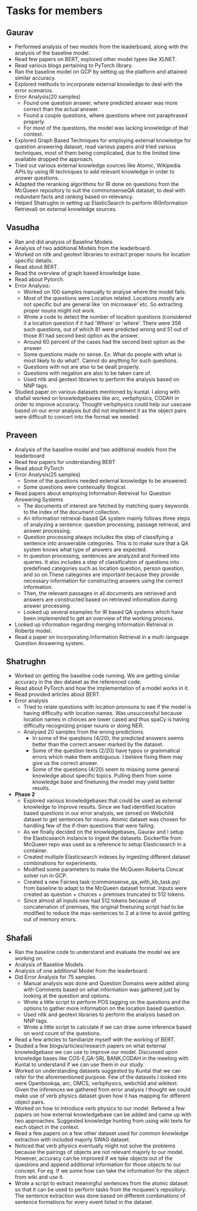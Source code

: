 # Tasks for members
## Gaurav
- Performed analysis of two models from the leaderboard, along with the analysis of the baseline model.
- Read few papers on BERT, explored other model types like XLNET.
- Read various blogs pertaining to PyTorch library.
- Ran the baseline model on GCP by setting up the platform and attained similar accuracy.
- Explored methods to incorporate external knowledge to deal with the error scenarios.
- Error Analysis(20 samples)
    - Found one question answer, where predicted answer was more correct than the actual answer.
    - Found a couple questions, where questions where not paraphrased properly.
    - For most of the questions, the model was lacking knowledge of that context.
- Explored Graph Based Techniques for employing external knowledge for question answering dataset, read various papers and tried various techniques, most of them being complicated, due to the limited time available dropped the approach.
- Tried out various external knowledge sources like Atomic, Wikipedia APIs by using IR techniques to add relevant knowledge in order to answer questions.
- Adapted the reranking algorithms for IR done on questions from the McQueen repository to suit the commonsenseQA dataset, to deal with redundant facts and ranking based on relevancy.
- Helped Shatrughn in setting up ElasticSearch to perform IR(Information Retrieval) on external knowledge sources.


## Vasudha
- Ran and did analysis of Baseline Models.
- Analysis of two additional Models from the leaderboard.
- Worked on nltk and geotext libraries to extract proper nouns for location specific details.
- Read about BERT.
- Read the overview of graph based knowledge base.
- Read about Pytorch.
- Error Analysis:
    - Worked on 100 samples manually to analyse where the model fails.
    - Most of the questions were Location related. Locations mostly are not specific but are general like 'on microwave' etc. So extracting proper nouns might not work. 
    - Wrote a code to detect the number of location questions (considered it a location question if it had 'Where' or 'where'. There were 356 such questions, out of which 81 were predicted wrong and 51 out of those 81 had second best option as the answer.
    - Around 60 percent of the cases had the second best option as the answer.
    - Some questions made no sense. Ex: What do people with what is most likely to do what?. Cannot do anything for such questions.
    - Questions with not are also to be dealt properly.
    - Questions with negation are also to be taken care of.
    - Used nltk and geotext libraries to perform the analysis based on NNP tags.
- Studied paper on various datasets mentioned by kuntal. I along with shafali worked on knowledgebases like arc, verbphysics, CODAH in order to improve accuracy. Thought verbphysics could help our usecase based on our error analysis but did not implement it as the object pairs were difficult to concert into the format we needed.

## Praveen
- Analysis of the baseline model and two additional models from the leaderboard
- Read few papers for understanding BERT
- Read about PyTorch 
- Error Analysis(25 samples)
    - Some of the questions needed external knowledge to be answered.
    - Some questions were contexually illogical.
- Read papers about employing Information Retreival for Question Answering Systems
    - The documents of interest are fetched by matching query keywords to the index of the document collection.
    - An information retrieval-based QA system mainly follows three steps of analyzing a sentence: question processing, passage
retrieval, and answer processing.
    - Question processing always includes the step of classifying a sentence into answerable categories. This is to make sure that a QA system knows what type of answers are expected. 
    - In question processing, sentences are analyzed and formed into queries. It also includes a step of classification of questions into predefined categories such as location question, person question, and so on.These categories are important because they provide necessary information for constructing answers using the correct information.
    - Then, the relevant passages in all documents are retrieved and answers are constructed based on retrieved information during answer processing.
    - Looked up several examples for IR based QA systems which have been implemented to get an overview of the working process.  
- Looked up information regarding merging Information Retreival in Roberta model.
- Read a paper on incorporating Information Retrieval in a multi-language Question Answering system. 

## Shatrughn
- Worked on getting the baseline code running. We are getting similar accuracy in the dev dataset as the referenced code.
- Read about PyTorch and how the implementation of a model works in it.
- Read provided articles about BERT.
- Error analysis
    - Tried to relate questions with location pronouns to see if the model is having difficulty with location names. Was unsuccessful because location names in choices are lower cased and thus spaCy is having difficulty recognizing proper nouns or doing NER.
    - Analysed 20 samples from the wrong predictions.
      - In some of the questions (4/20), the predicted answers seems better than the correct answer marked by the dataset.
      - Some of the question texts (2/20) have typos or grammatical errors which make them ambiguous. I believe fixing them may give us the correct answer.
      - Some of the questions (4/20) seem to missing some general knowledge about specific topics. Pulling them from some knowledge base and finetuning the model may yield better results.
- **Phase 2**
    - Explored various knowledgebases that could be used as external knowledge to improve results. Since we had identified location based questions in our error analysis, we zeroed on Webchild dataset to get sentences for nouns. Atomic dataset was chosen for handling few of the if-then questions that were failing.
    - As we finally decided on the knowledgebases, Gaurav and I setup the Elasticsearch instance to ingest the datasets. Dockerfile from McQueen repo was used as a reference to setup Elasticsearch in a container.
    - Created multiple Elasticsearch indexes by ingesting different dataset combinations for experiments.
    - Modified some parameters to make the McQueen Roberta Concat solver run in GCP.
    - Created a new Fairseq task (commonsense_qa_with_kb_task.py) from baseline to adapt to the McQueen dataset format. Inputs were created as question + choices + premises truncated to 512 tokens.
    - Since almost all inputs now had 512 tokens because of concatenation of premises, the original finetuning script had to be modified to reduce the max-sentences to 2 at a time to avoid getting out of memory errors.

## Shafali
- Ran the baseline code to understand and evaluate the model we are working on.
- Analysis of Baseline Models.
- Analysis of one additional Model from the leaderboard.
- Did Error Analysis for 75 samples
    - Manual analysis was done and Question Domains were added along with Comments based on what information was gathered just by looking       at the question and options.
    - Wrote a little script to perform POS tagging on the questions and the options to gather more information on the location based             question.
    - Used nltk and geotext libraries to perform the analysis based on NNP tags.
    - Wrote a little script to calculate if we can draw some inference based on word count of the questions.
- Read a few articles to familiarize myself with the working of BERT.
- Studied a few blogs/articles/research papers on what external knowledgebase we can use to improve our model. Discussed upon knowledge bases like COS-E,QA-SRL BANK,CODAH in the meeting with Kuntal to understand if we can use them in our study.
- Worked on understanding datasets suggested by Kuntal that we can refer for the aforementioned purpose. Few of the datasets I looked into were Openbookqa, arc, OMCS, verbphysics, webchild and wikitext. Given the inferences we gathered from error analysis I thought we could make use of verb physics dataset given how it has mapping for different object pairs. 
- Worked on how to introduce verb physics to our model. Refered a few papers on how external knowledgebase can be added and came up with two approaches. Suggested knowledge hunting from using wiki texts for each object in the context.
- Read a few papers on a few other dataset used for common knowledge extraction with included majorly SWAG dataset.
- Noticed that verb physics eventually might not solve the problems because the pairings of objects are not relevant majorly to our model. However, accuracy can be improved if we take objects out of the questions and append additional information for those objects to our concept. For eg. If we some how can take the information for the object from wiki and use it.
- Wrote a script to extract meaningful sentences from the atomic dataset so that it can be used to perform tasks from the mcqueen's repository. The sentence extraction was done based on different combinations of sentence formations for every event listed in the dataset. 
